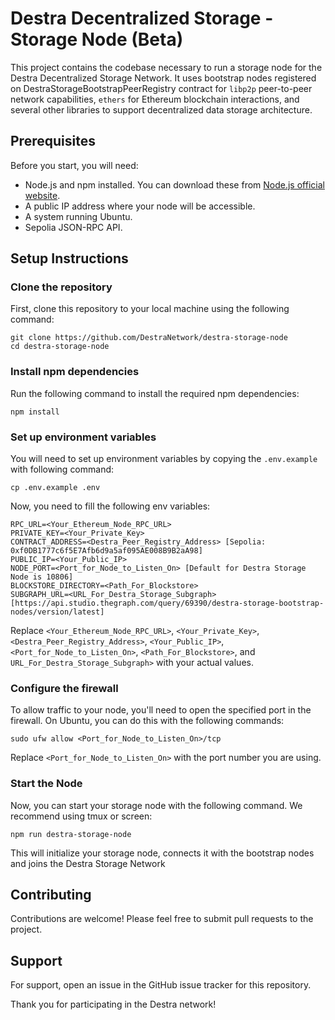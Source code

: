 # Destra Decentralized Storage - Storage Node (Beta)

This project contains the codebase necessary to run a storage node for the Destra Decentralized Storage Network. It uses bootstrap nodes registered on DestraStorageBootstrapPeerRegistry contract for `libp2p` peer-to-peer network capabilities, `ethers` for Ethereum blockchain interactions, and several other libraries to support decentralized data storage architecture.

## Prerequisites

Before you start, you will need:

- Node.js and npm installed. You can download these from [Node.js official website](https://nodejs.org/).
- A public IP address where your node will be accessible.
- A system running Ubuntu.
- Sepolia JSON-RPC API.

## Setup Instructions

### Clone the repository

First, clone this repository to your local machine using the following command:

```
git clone https://github.com/DestraNetwork/destra-storage-node
cd destra-storage-node
```

### Install npm dependencies

Run the following command to install the required npm dependencies:

```
npm install
```

### Set up environment variables

You will need to set up environment variables by copying the `.env.example` with following command:

```
cp .env.example .env
```

Now, you need to fill the following env variables:


```
RPC_URL=<Your_Ethereum_Node_RPC_URL>
PRIVATE_KEY=<Your_Private_Key>
CONTRACT_ADDRESS=<Destra_Peer_Registry_Address> [Sepolia: 0xf0DB1777c6f5E7Afb6d9a5af095AE008B9B2aA98]
PUBLIC_IP=<Your_Public_IP>
NODE_PORT=<Port_for_Node_to_Listen_On> [Default for Destra Storage Node is 10806]
BLOCKSTORE_DIRECTORY=<Path_For_Blockstore>
SUBGRAPH_URL=<URL_For_Destra_Storage_Subgraph> [https://api.studio.thegraph.com/query/69390/destra-storage-bootstrap-nodes/version/latest]
```

Replace `<Your_Ethereum_Node_RPC_URL>`, `<Your_Private_Key>`, `<Destra_Peer_Registry_Address>`, `<Your_Public_IP>`, `<Port_for_Node_to_Listen_On>`, `<Path_For_Blockstore>`, and `URL_For_Destra_Storage_Subgraph>` with your actual values.

### Configure the firewall

To allow traffic to your node, you'll need to open the specified port in the firewall. On Ubuntu, you can do this with the following commands:

```
sudo ufw allow <Port_for_Node_to_Listen_On>/tcp
```

Replace `<Port_for_Node_to_Listen_On>` with the port number you are using.


### Start the Node

Now, you can start your storage node with the following command. We recommend using tmux or screen:

```
npm run destra-storage-node
```

This will initialize your storage node, connects it with the bootstrap nodes and joins the Destra Storage Network


## Contributing

Contributions are welcome! Please feel free to submit pull requests to the project.

## Support

For support, open an issue in the GitHub issue tracker for this repository.

Thank you for participating in the Destra network!
